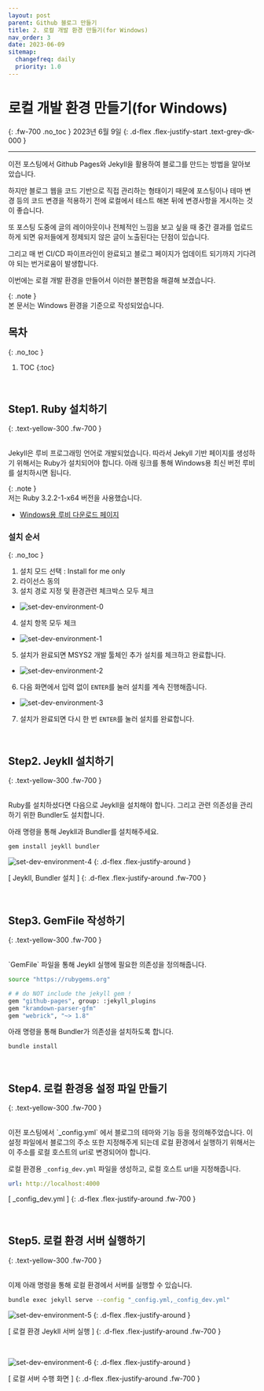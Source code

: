 ```yaml
---
layout: post
parent: Github 블로그 만들기
title: 2. 로컬 개발 환경 만들기(for Windows)
nav_order: 3
date: 2023-06-09
sitemap:
  changefreq: daily
  priority: 1.0
---
```


# 로컬 개발 환경 만들기(for Windows)
{: .fw-700 .no_toc }
2023년 6월 9일
{: .d-flex .flex-justify-start .text-grey-dk-000 }

---

이전 포스팅에서 Github Pages와 Jekyll을 활용하여 블로그를 만드는 방법을 알아보았습니다.

하지만 블로그 웹을 코드 기반으로 직접 관리하는 형태이기 때문에 포스팅이나 테마 변경 등의 코드 변경을 적용하기 전에 로컬에서 테스트 해본 뒤에 변경사항을 게시하는 것이 좋습니다. 

또 포스팅 도중에 글의 레이아웃이나 전체적인 느낌을 보고 싶을 때 중간 결과를 업로드 하게 되면 유저들에게 정제되지 않은 글이 노출된다는 단점이 있습니다.

그리고 매 번 CI/CD 파이프라인이 완료되고 블로그 페이지가 업데이트 되기까지 기다려야 되는 번거로움이 발생합니다.

이번에는 로컬 개발 환경을 만들어서 이러한 불편함을 해결해 보겠습니다.

{: .note }  
본 문서는 Windows 환경을 기준으로 작성되었습니다.

## 목차
{: .no_toc }

1. TOC
{:toc}

<br>

## Step1. Ruby 설치하기
{: .text-yellow-300 .fw-700 }

<br>
Jekyll은 루비 프로그래밍 언어로 개발되었습니다. 따라서 Jekyll 기반 페이지를 생성하기 위해서는 Ruby가 설치되어야 합니다. 아래 링크를 통해 Windows용 최신 버전 루비를 설치하시면 됩니다.

{: .note }  
저는 Ruby 3.2.2-1-x64 버전을 사용했습니다.

- [Windows용 루비 다운로드 페이지](https://rubyinstaller.org/downloads/)

### 설치 순서
{: .no_toc }
1. 설치 모드 선택 : Install for me only
2. 라이선스 동의
3. 설치 경로 지정 및 환경관련 체크박스 모두 체크
  - ![set-dev-environment-0](/assets/images/set_dev_environment_0.png)
4. 설치 항목 모두 체크
  - ![set-dev-environment-1](/assets/images/set_dev_environment_1.png)
5. 설치가 완료되면 MSYS2 개발 툴체인 추가 설치를 체크하고 완료합니다.
  - ![set-dev-environment-2](/assets/images/set_dev_environment_2.png)
6. 다음 화면에서 입력 없이 `ENTER`를 눌러 설치를 계속 진행해줍니다.
  - ![set-dev-environment-3](/assets/images/set_dev_environment_3.png)
7. 설치가 완료되면 다시 한 번 `ENTER`를 눌러 설치를 완료합니다.

<br>

## Step2. Jeykll 설치하기
{: .text-yellow-300 .fw-700 }

<br>
Ruby를 설치하셨다면 다음으로 Jeykll을 설치해야 합니다. 그리고 관련 의존성을 관리하기 위한 Bundler도 설치합니다.

아래 명령을 통해 Jeykll과 Bundler를 설치해주세요.

```bash
gem install jeykll bundler
```

![set-dev-environment-4](/assets/images/set_dev_environment_4.png)
{: .d-flex .flex-justify-around }

[ Jeykll, Bundler 설치 ]
{: .d-flex .flex-justify-around .fw-700 }

<br>

## Step3. GemFile 작성하기
{: .text-yellow-300 .fw-700 }

<br>
`GemFile` 파일을 통해 Jeykll 실행에 필요한 의존성을 정의해줍니다.

```bash
source "https://rubygems.org"

# # do NOT include the jekyll gem !
gem "github-pages", group: :jekyll_plugins
gem "kramdown-parser-gfm"
gem "webrick", "~> 1.8"
```

아래 명령을 통해 Bundler가 의존성을 설치하도록 합니다.

```bash
bundle install
```

<br>

## Step4. 로컬 환경용 설정 파일 만들기
{: .text-yellow-300 .fw-700 }

<br>
이전 포스팅에서 `_config.yml` 에서 블로그의 테마와 기능 등을 정의해주었습니다. 이 설정 파일에서 블로그의 주소 또한 지정해주게 되는데 로컬 환경에서 실행하기 위해서는 이 주소를 로컬 호스트의 url로 변경되어야 합니다.

로컬 환경용 `_config_dev.yml` 파일을 생성하고, 로컬 호스트 url을 지정해줍니다.

```yaml
url: http://localhost:4000
```
[ _config_dev.yml ]
{: .d-flex .flex-justify-around .fw-700 }

<br>

## Step5. 로컬 환경 서버 실행하기
{: .text-yellow-300 .fw-700 }

<br>
이제 아래 명령을 통해 로컬 환경에서 서버를 실행할 수 있습니다.

```bash
bundle exec jekyll serve --config "_config.yml,_config_dev.yml"
```

![set-dev-environment-5](/assets/images/set_dev_environment_5.png)
{: .d-flex .flex-justify-around }

[ 로컬 환경 Jeykll 서버 실행 ]
{: .d-flex .flex-justify-around .fw-700 }

<br>

![set-dev-environment-6](/assets/images/set_dev_environment_6.png)
{: .d-flex .flex-justify-around }

[ 로컬 서버 수행 화면 ]
{: .d-flex .flex-justify-around .fw-700 }